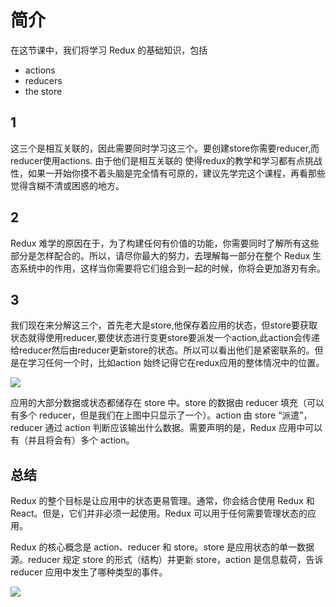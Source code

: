 <!--
 * @Description: 
 * @Author: ranyang
 * @Date: 2020-04-20 09:42:00
 * @LastEditTime: 2020-04-26 16:58:46
 * @FilePath: /12-uda/03-react-learning-uda/2-react&redux/2-redux的核心/1简介.md
 -->
# 简介
在这节课中，我们将学习 Redux 的基础知识，包括 

* actions
* reducers 
* the store

## 1

这三个是相互关联的，因此需要同时学习这三个。要创建store你需要reducer,而reducer使用actions.
由于他们是相互关联的 使得redux的教学和学习都有点挑战性，如果一开始你摸不着头脑是完全情有可原的，建议先学完这个课程，再看那些觉得含糊不清或困惑的地方。

## 2
Redux 难学的原因在于，为了构建任何有价值的功能，你需要同时了解所有这些部分是怎样配合的。所以，请尽你最大的努力，去理解每一部分在整个 Redux 生态系统中的作用，这样当你需要将它们组合到一起的时候，你将会更加游刃有余。

## 3
我们现在来分解这三个，首先老大是store,他保存着应用的状态，但store要获取状态就得使用reducer,要使状态进行变更store要派发一个action,此action会传递给reducer然后由reducer更新store的状态。所以可以看出他们是紧密联系的。但是在学习任何一个时，比如action 始终记得它在redux应用的整体情况中的位置。

![](../../../img/01-redux.png)

应用的大部分数据或状态都储存在 store 中。store 的数据由 reducer 填充（可以有多个 reducer，但是我们在上图中只显示了一个）。action 由 store “派遣”，reducer 通过 action 判断应该输出什么数据。需要声明的是，Redux 应用中可以有（并且将会有）多个 action。

## 总结

Redux 的整个目标是让应用中的状态更易管理。通常，你会结合使用 Redux 和 React。但是，它们并非必须一起使用。Redux 可以用于任何需要管理状态的应用。

Redux 的核心概念是 action、reducer 和 store。store 是应用状态的单一数据源。reducer 规定 store 的形式（结构）并更新 store，action 是信息载荷，告诉 reducer 应用中发生了哪种类型的事件。

![](../../../img/02-redux.png)